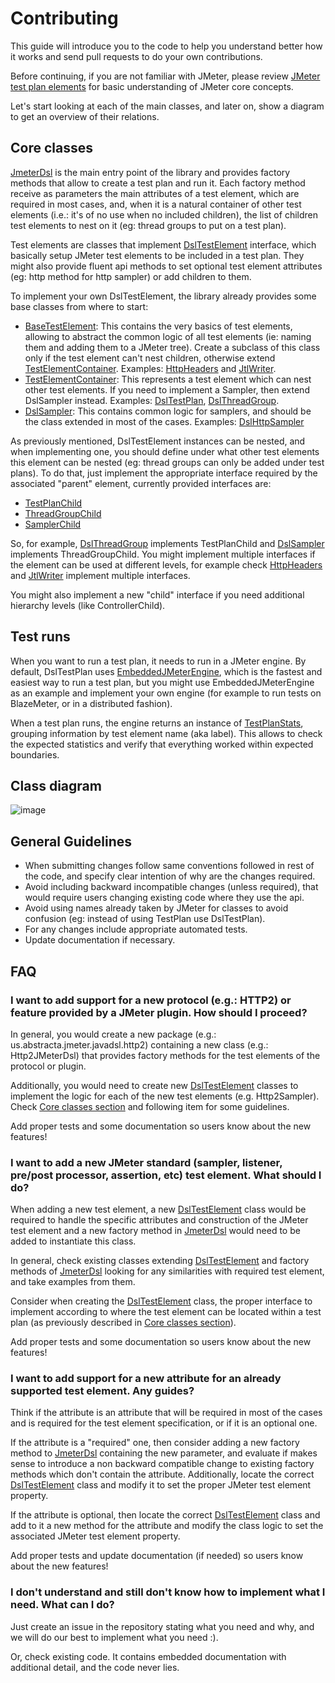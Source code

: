 # Contributing

This guide will introduce you to the code to help you understand better how it works and send pull requests to do your own contributions.

Before continuing, if you are not familiar with JMeter, please review [JMeter test plan elements](https://jmeter.apache.org/usermanual/test_plan.html) for basic understanding of JMeter core concepts.

Let's start looking at each of the main classes, and later on, show a diagram to get an overview of their relations.

## Core classes

[JmeterDsl] is the main entry point of the library and provides factory methods that allow to create a test plan and run it. Each factory method receive as parameters the main attributes of a test element, which are required in most cases, and, when it is a natural container of other test elements (i.e.: it's of no use when no included children), the list of children test elements to nest on it (eg: thread groups to put on a test plan).

Test elements are classes that implement [DslTestElement] interface, which basically setup JMeter test elements to be included in a test plan. They might also provide fluent api methods to set optional test element attributes (eg: http method for http sampler) or add children to them. 

To implement your own DslTestElement, the library already provides some base classes from where to start:
 
* [BaseTestElement](src/main/java/us/abstracta/jmeter/javadsl/core/BaseTestElement.java): This contains the very basics of test elements, allowing to abstract the common logic of all test elements (ie: naming them and adding them to a JMeter tree). Create a subclass of this class only if the test element can't nest children, otherwise extend [TestElementContainer]. Examples: [HttpHeaders] and [JtlWriter].
* [TestElementContainer]: This represents a test element which can nest other test elements. If you need to implement a Sampler, then extend DslSampler instead. Examples: [DslTestPlan](src/main/java/us/abstracta/jmeter/javadsl/core/DslTestPlan.java), [DslThreadGroup](src/main/java/us/abstracta/jmeter/javadsl/core/DslThreadGroup.java).
* [DslSampler]: This contains common logic for samplers, and should be the class extended in most of the cases. Examples: [DslHttpSampler](src/main/java/us/abstracta/jmeter/javadsl/http/DslHttpSampler.java)

As previously mentioned, DslTestElement instances can be nested, and when implementing one, you should define under what other test elements this element can be nested (eg: thread groups can only be added under test plans). To do that, just implement the appropriate interface required by the associated "parent" element, currently provided interfaces are: 

* [TestPlanChild](src/main/java/us/abstracta/jmeter/javadsl/core/DslTestPlan.java)
* [ThreadGroupChild](src/main/java/us/abstracta/jmeter/javadsl/core/DslThreadGroup.java)
* [SamplerChild](src/main/java/us/abstracta/jmeter/javadsl/core/DslSampler.java)

So, for example, [DslThreadGroup](src/main/java/us/abstracta/jmeter/javadsl/core/DslThreadGroup.java) implements TestPlanChild and [DslSampler] implements ThreadGroupChild. You might implement multiple interfaces if the element can be used at different levels, for example check [HttpHeaders] and [JtlWriter] implement multiple interfaces.

You might also implement a new "child" interface if you need additional hierarchy levels (like ControllerChild).

## Test runs

When you want to run a test plan, it needs to run in a JMeter engine. By default, DslTestPlan uses [EmbeddedJMeterEngine](src/main/java/us/abstracta/jmeter/javadsl/core/EmbeddedJmeterEngine.java), which is the fastest and easiest way to run a test plan, but you might use EmbeddedJMeterEngine as an example and implement your own engine (for example to run tests on BlazeMeter, or in a distributed fashion). 

When a test plan runs, the engine returns an instance of [TestPlanStats](src/main/java/us/abstracta/jmeter/javadsl/core/TestPlanStats.java), grouping information by test element name (aka label). This allows to check the expected statistics and verify that everything worked within expected boundaries.

## Class diagram

![image](http://www.plantuml.com/plantuml/png/jLNDRjim3BxhAOYUdA7k8nJ5kcv5WG45sc67eWV5ucAjacnGzB0YsBlFYYE4yS-oOjZ994D-_2Z-v2go9kwyKog-sD1gqXvy4vggfiOZC7MeQciGqBVy2Xxz6YaEfifIvL2fokaOuSuZ8ts83hOAeFy-OkHxfmFmNYYovRgspZmzGvM-X66r3wW9jVb4JTS27-J21jxhyHoIOXb9isr2hukWDy8-CDcmWQ0zdiC_vhXbRX-qRnqIr0Svv-Z8dNGKP8wZKiWjQeCKeJx8HVhjZjrNIbJXUvOoL6_uQ1skr2-bMbszw0r2rH32LYb89I9zqnNcJjquz1Xurxm-fuxr8o72kklhJDANO7hiR8TM4mPE57fu0BsEJBfY66RXlOueGQrl1odEfnFLxtJXCJ0GXc8fgV2vRW9h6v00Vp86CsMqpI13h1ZN73AFD_3DlW-iEG9r8PEI3tiqxHarPrhWSUFNQ0oQOPbkmgPFkfXpRiTMaxh4yFwnDD6a4VKXlzYGh8ibcPOlyfv-WMaxarjUbB-aFKsvdTBQOxwXANd9bgTfyUccf-DS4iXFUxonzvhhWO3OtBJui9MDbQT45f9D6JgVafsQOZuZruq1l_j8ftLZNfC-1c-Ro8NmMSqv3N359C6iSq8vYLYZDWkNyOTs7Su6vRjSx0tJUorRAs_h_sgkJ76wfDptmxzf-LHROp0ybxlphMQNeEpQyXBEtfsDHbd96t5nSNbSWHgTX-Gmhcc2C7UYb9Yxv2EVGOqwL9QNyasKki9WEkz-0m00)

## General Guidelines

* When submitting changes follow same conventions followed in rest of the code, and specify clear intention of why are the changes required.
* Avoid including backward incompatible changes (unless required), that would require users changing existing code where they use the api. 
* Avoid using names already taken by JMeter for classes to avoid confusion (eg: instead of using TestPlan use DslTestPlan).
* For any changes include appropriate automated tests.
* Update documentation if necessary.

## FAQ

### I want to add support for a new protocol (e.g.: HTTP2) or feature provided by a JMeter plugin. How should I proceed?

In general, you would create a new package (e.g.: us.abstracta.jmeter.javadsl.http2) containing a new class (e.g.: Http2JMeterDsl) that provides factory methods for the test elements of the protocol or plugin. 

Additionally, you would need to create new [DslTestElement] classes to implement the logic for each of the new test elements (e.g. Http2Sampler). Check [Core classes section] and following item for some guidelines.

Add proper tests and some documentation so users know about the new features! 

### I want to add a new JMeter standard (sampler, listener, pre/post processor, assertion, etc) test element. What should I do?

When adding a new test element, a new [DslTestElement] class would be required to handle the specific attributes and construction of the JMeter test element and a new factory method in [JmeterDsl] would need to be added to instantiate this class.

In general, check existing classes extending [DslTestElement] and factory methods of [JmeterDsl] looking for any similarities with required test element, and take examples from them.

Consider when creating the [DslTestElement] class, the proper interface to implement according to where the test element can be located within a test plan (as previously described in [Core classes section]).

Add proper tests and some documentation so users know about the new features!

### I want to add support for a new attribute for an already supported test element. Any guides?

Think if the attribute is an attribute that will be required in most of the cases and is required for the test element specification, or if it is an optional one. 

If the attribute is a "required" one, then consider adding a new factory method to [JmeterDsl] containing the new parameter, and evaluate if makes sense to introduce a non backward compatible change to existing factory methods which don't contain the attribute. Additionally, locate the correct [DslTestElement] class and modify it to set the proper JMeter test element property. 

If the attribute is optional, then locate the correct [DslTestElement] class and add to it a new method for the attribute and modify the class logic to set the associated JMeter test element property. 

Add proper tests and update documentation (if needed) so users know about the new features!

### I don't understand and still don't know how to implement what I need. What can I do?

Just create an issue in the repository stating what you need and why, and we will do our best to implement what you need :).

Or, check existing code. It contains embedded documentation with additional detail, and the code never lies.

[JmeterDsl]: src/main/java/us/abstracta/jmeter/javadsl/JmeterDsl.java
[DslTestElement]: src/main/java/us/abstracta/jmeter/javadsl/core/DslTestElement.java
[TestElementContainer]: src/main/java/us/abstracta/jmeter/javadsl/core/TestElementContainer.java
[HttpHeaders]: src/main/java/us/abstracta/jmeter/javadsl/http/HttpHeaders.java
[DslSampler]: src/main/java/us/abstracta/jmeter/javadsl/core/DslSampler.java
[JtlWriter]: src/main/java/us/abstracta/jmeter/javadsl/core/JtlWriter.java
[Core classes section]: #core-classes
